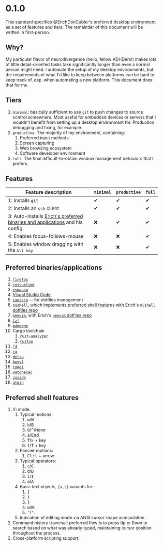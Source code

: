 # 0.1.0

This standard specifies @ErichDonGubler's preferred desktop environment as a set of
features and tiers. The remainder of this document will be written in first-person.

## Why?

My particular flavor of neurodivergence (hello, fellow ADHDers!) makes lots of little
detail-oriented tasks take significantly longer than even a normal person might need.
I automate the setup of my desktop environments, but the requirements of what I'd
like to keep between platforms can be hard to keep track of, esp. when automating a
new platform. This document does that for me.

## Tiers

1. `minimal`: basically sufficient to use `git` to push changes to source control
	somewhere. Most useful for embedded devices or servers that I wouldn't benefit
	from setting up a desktop environment for. Production debugging and fixing,
	for example.
1. `productive`: The majority of my environment, containing:
	1. Preferred input methods
	1. Screen capturing
	1. Web browsing ecosystem
	1. Software developer environment
1. `full`: The final difficult-to-obtain window management behaviors that I prefers.
	
## Features

| Feature description                                                                            | `minimal` | `productive` | `full` |
| ---------------------------------------------------------------------------------------------- | --------- | ------------ | ------ |
| 1: Installs `git`                                                                              | ✔         | ✔            | ✔      |
| 2: Installs an `ssh` client                                                                    | ✔         | ✔            | ✔      |
| 3: Auto-installs [Erich's preferred binaries and applications][preferred-bins] and his config. | ❌        | ✔            | ✔      |
| 4: Enables focus-follows-mouse                                                                 | ❌        | ❌           | ✔      |
| 5: Enables window dragging with the <kbd>Alt</kdb> key                                         | ❌        | ❌           | ✔      |

[preferred-bins]: #preferred-binaries-applications

## Preferred binaries/applications

1. [`firefox`](https://firefox.com)
1. [`rescuetime`](https://rescuetime.com)
1. [`espanso`](https://espanso.org)
1. [Visual Studio Code](https://code.visualstudio.com/)
1. [`capisco`](https://github.com/erichdongubler/capisco) -- for dotfiles
	management
1. [`nushell`](https://github.com/nushell/nushell), which implements
	[preferred shell features] with Erich's [`nushell` dotfiles
	repo](https://github.com/erichdongubler-dotfiles/nushell)
1. [`neovim`](https://github.com/neovim/neovim), with Erich's [`neovim`
	dotfiles repo](https://github.com/erichdongubler-dotfiles/neovim)
1. [`fzf`](https://github.com/junegunn/fzf)
1. [`p4merge`](https://www.perforce.com/products/helix-core-apps/merge-diff-tool-p4merge)
1. Cargo toolchain
	1. [`rust-analyzer`](https://rust-analyzer.github.io)
	1. [`rustup`](https://rustup.rs)
1. [`fd`](https://github.com/sharkdp/fd)
1. [`rg`](https://github.com/burntsushi/ripgrep)
1. [`delta`](https://github.com/dandavison/delta)
1. [`hexyl`](https://github.com/sharkdp/hexyl)
1. [`tokei`](https://github.com/XAMPPRocky/tokei)
1. [`watchexec`](https://github.com/watchexec/watchexec)
1. [`zoxide`](https://github.com/ajeetdsouza/zoxide)
1. [`atuin`](https://github.com/atuinsh/atuin)

[preferred shell features]: #preferred-shell-features

## Preferred shell features

1. Vi mode.
	1. Typical motions:
		1. <kbd>w</kbd>/<kbd>W</kbd>
		1. <kbd>b</kbd>/<kbd>B</kbd>
		1. <kbd>0</kbd>/<kbd>^</kbd>/<kbd>Home</kbd>
		1. <kbd>$</kbd>/<kbd>End</kbd>
		1. <kbd>f</kbd>/<kbd>F</kbd> + key
		1. <kbd>t</kbd>/<kbd>T</kbd> + key
	1. Fancier motions:
		1. <kbd>Ctrl</kbd> + arrow
	1. Typical operators:
		1. <kbd>c</kbd>/<kbd>C</kbd>
		1. <kbd>d</kbd>/<kbd>D</kbd>
		1. <kbd>i</kbd>/<kbd>I</kbd>
		1. <kbd>a</kbd>/<kbd>A</kbd>
	1. Basic text objects, `{a,i}` variants for:
		1. <kbd>]</kbd>
		1. <kbd>)</kbd>
		1. <kbd>}</kbd>
		1. <kbd>w</kbd>/<kbd>W</kbd>.
		1. <kbd>'</kbd>/<kbd>"</kbd>.
	1. Indication of editing mode via ANSI cursor shape manipulation.
1. Command history traversal: preferred flow is to press <kbd>Up</kbd> or
	<kbd>Down</kbd> to search based on what was already typed, maintaining
	cursor position throughout the process.
1. Cross-platform scripting support.
